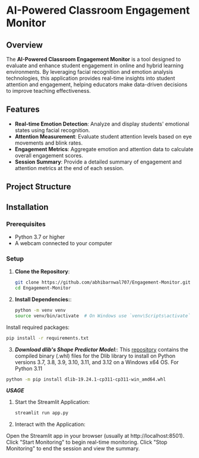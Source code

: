 # AI-Powered Classroom Engagement Monitor

## Overview

The **AI-Powered Classroom Engagement Monitor** is a tool designed to evaluate and enhance student engagement in online and hybrid learning environments. By leveraging facial recognition and emotion analysis technologies, this application provides real-time insights into student attention and engagement, helping educators make data-driven decisions to improve teaching effectiveness.

## Features

- **Real-time Emotion Detection**: Analyze and display students' emotional states using facial recognition.
- **Attention Measurement**: Evaluate student attention levels based on eye movements and blink rates.
- **Engagement Metrics**: Aggregate emotion and attention data to calculate overall engagement scores.
- **Session Summary**: Provide a detailed summary of engagement and attention metrics at the end of each session.

## Project Structure


## Installation

### Prerequisites

- Python 3.7 or higher
- A webcam connected to your computer

### Setup

1. **Clone the Repository**:

   ```bash
   git clone https://github.com/abhibarnwal707/Engagement-Monitor.git
   cd Engagement-Monitor
   
2. **Install Dependencies:**:

   ```bash
   python -m venv venv
   source venv/bin/activate  # On Windows use `venv\Scripts\activate`
   ```
  Install required packages:
   ```bash
   pip install -r requirements.txt
  ```
3. ***Download dlib's Shape Predictor Model:***:
   This [repository](https://github.com/z-mahmud22/Dlib_Windows_Python3.x/blob/main/README.md) contains the compiled binary (.whl) files for the Dlib library to install on Python versions 3.7, 3.8, 3.9, 3.10, 
   3.11, and 3.12 on a Windows x64 OS.
  For Python 3.11
  ```bash
  python -m pip install dlib-19.24.1-cp311-cp311-win_amd64.whl
  ```

***USAGE***
1. Start the Streamlit Application:
   ```bash
   streamlit run app.py
   ```
2. Interact with the Application:

  Open the Streamlit app in your browser (usually at http://localhost:8501).
  Click "Start Monitoring" to begin real-time monitoring.
  Click "Stop Monitoring" to end the session and view the summary.



